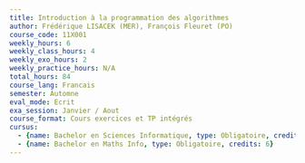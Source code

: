 ```yaml
---
title: Introduction à la programmation des algorithmes 
author: Frédérique LISACEK (MER), François Fleuret (PO)
course_code: 11X001
weekly_hours: 6
weekly_class_hours: 4
weekly_exo_hours: 2
weekly_practice_hours: N/A
total_hours: 84
course_lang: Francais
semester: Automne
eval_mode: Ecrit
exa_session: Janvier / Aout
course_format: Cours exercices et TP intégrés
cursus:
  - {name: Bachelor en Sciences Informatique, type: Obligatoire, credits: 6}
  - {name: Bachelor en Maths Info, type: Obligatoire, credits: 6}
---
```

